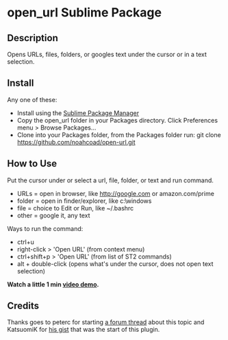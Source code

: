 # open_url Sublime Package

## Description
Opens URLs, files, folders, or googles text under the cursor or in a text selection.

## Install
Any one of these:
* Install using the [Sublime Package Manager](http://wbond.net/sublime_packages/package_control)
* Copy the open_url folder in your Packages directory.  Click Preferences menu > Browse Packages...
* Clone into your Packages folder, from the Packages folder run: git clone https://github.com/noahcoad/open-url.git

## How to Use
Put the cursor under or select a url, file, folder, or text and run command.

* URLs   = open in browser, like http://google.com or amazon.com/prime
* folder = open in finder/explorer, like c:\windows
* file   = choice to Edit or Run, like ~/.bashrc
* other  = google it, any text

Ways to run the command:

* ctrl+u
* right-click > 'Open URL' (from context menu)
* ctrl+shift+p > 'Open URL' (from list of ST2 commands)
* alt + double-click (opens what's under the cursor, does not open text selection)

**Watch a little 1 min [video demo](http://www.screencast.com/t/AmuNuwqOfg).**

## Credits
Thanks goes to peterc for starting [a forum thread](http://www.sublimetext.com/forum/viewtopic.php?f=2&t=4243) about this topic and KatsuomiK for [his gist](https://gist.github.com/3542836) that was the start of this plugin.
